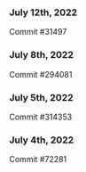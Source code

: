 ### July 12th, 2022

Commit #31497

### July 8th, 2022

Commit #294081

### July 5th, 2022

Commit #314353


### July 4th, 2022

Commit #72281
